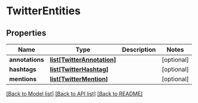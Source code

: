 # TwitterEntities

## Properties
Name | Type | Description | Notes
------------ | ------------- | ------------- | -------------
**annotations** | [**list[TwitterAnnotation]**](TwitterAnnotation.md) |  | [optional] 
**hashtags** | [**list[TwitterHashtag]**](TwitterHashtag.md) |  | [optional] 
**mentions** | [**list[TwitterMention]**](TwitterMention.md) |  | [optional] 

[[Back to Model list]](../README.md#documentation-for-models) [[Back to API list]](../README.md#documentation-for-api-endpoints) [[Back to README]](../README.md)

